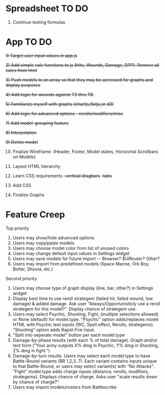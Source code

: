 # Spreadsheet TO DO
  1) Continue testing formulas

# App TO DO
  ~~1) Target user input values in app.js~~

  ~~2) Add simple calc functions to js (Hits, Wounds, Damage, DPP). Remove all calcs from html~~

  ~~3) Push models to an array so that they may be accessed for graphs and display purposes~~

  ~~4) Add logic for wounds against T3 thru T8.~~

  ~~5) Familiarize myself with graphs (chartjs,flotjs,or d3)~~

  ~~6) Add logic for advanced options - rerolls/modifiers/misc~~

  ~~7) Add model-grouping feature~~

  ~~8) Interpolation~~

  ~~9) Delete model~~ 

  10) Finalize Wireframe. (Header, Footer, Model states, Horizontal Scrollbars on Models)

  11) Layout HTML hierarchy

  12) Learn CSS requirements
  ~~-vertical dragbars~~
  ~~-tabs~~
  
  13) Add CSS

  14) Finalize Graphs

# Feature Creep

Top priority
1) Users may show/hide advanced options
2) Users may copy/paste models
3) Users may choose model color from list of unused colors
4) Users may change default input values in Settings widget
5) Users may save models for future import -- Browser? $UIRouter? Other?
6) Users may import from predefined models (Space Marine, Ork Boy, Bolter, Shoota, etc.) 

Second priority
1) Users may choose type of graph display (line, bar, other?) in Settings widget
2) Display best time to use reroll strategem (failed hit, failed wound, low damage) & added damage. Ask user "Always/Opportunisticly use a reroll strategem for this model?". Display chance of strategem use.      
3) Users may select Psychic, Shooting, Fight, (multiple selections allowed) or None (default) for model.type. "Psychic" option adds/replaces model HTML with Psychic test inputs (WC, Spell effect, Rerolls, strategems). "Shooting" option adds Rapid-Fire input. 
4) "Split into seperate model" button per each model.type   
5) Damage-by-phase results (with each % of total damage). Graph and/or text form ("Your army outputs X% dmg in Psychic, Y% dmg in Shooting, Z% dmg in fight.")
6) Damage-by-turn results. Users may select each model.type to have Battle-Round variants (BR 1,2,3..7). Each variant contains inputs unique to that Battle-Round, or users may select variant(s) with "No Attacks". "Fight" model.type adds charge inputs (distance, rerolls, modifiers, strategems). Displays chance of charge. Asks user "scale results down by chance of charge?"
7) Users may import models/rosters from Battlescribe
